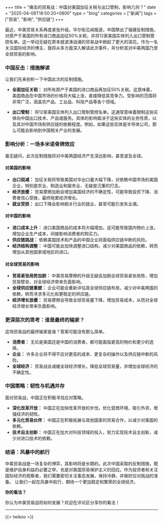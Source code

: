+++
title = "痛击的贸易战：中国对美国加征关税与出口管制，影响几何？"
date = "2025-04-08T18:50:20+0800"
type = "blog"
categories = ["新闻"]
tags = ["贸易", "影响", "供应链"]
+++



最近，中美贸易关系再度紧张升级。华尔街见闻报道，中国祭出了强硬反制措施，对原产于美国的所有进口商品加征50%关税，并将12家美国实体列入出口管制管控名单。这一举动无疑在原本就波涛汹涌的贸易战中掀起了更大的浪花。作为一名关注国际经济的博主，我将从多方面深入解读此次事件，并分析其对中美两国乃至全球贸易的影响。

### 中国反击：措施解读

让我们先来剖析一下中国此次的反制措施。

*   **全面加征关税：** 对所有原产于美国的进口商品再加征50%关税。这意味着，美国商品在中国市场的价格将大幅上涨，直接降低其竞争力。受影响的范围将非常广泛，涵盖农产品、工业品、科技产品等各个领域。

*   **出口管制：** 将12家美国实体列入出口管制管控名单。这通常意味着限制这些实体向中国出口技术、产品或服务。具体的影响取决于这些实体的业务性质，以及其对中国市场和供应链的依赖程度。例如，如果这些实体是半导体公司，那么可能会影响到中国相关产业的发展。

### 影响分析：一场多米诺骨牌效应

毫无疑问，此次反制措施将对中美两国经济产生深远影响，甚至波及全球。

#### 对美国的影响

*   **出口锐减：** 加征关税将导致美国对华出口量大幅下降，对依赖中国市场的美国企业，特别是农业、制造业和服务业，无疑是沉重的打击。
*   **经济放缓：** 贸易摩擦加剧会增加美国经济的不确定性，可能导致投资下降、消费者信心受挫，最终拖累经济增长。
*   **就业受损：** 出口下降会影响相关行业的就业，甚至可能引发失业潮。

#### 对中国的影响

*   **进口成本上升：** 进口美国商品的成本将大幅增加，这可能导致国内物价上涨，增加企业生产成本，间接影响消费者的购买力。
*   **供应链挑战：** 依赖美国技术和产品的中国企业将面临供应链中断的风险。
*   **经济结构调整：** 中国可能会加快调整进口结构，减少对美国商品的依赖，转而增加从其他国家或地区的进口。

#### 对全球贸易的影响

*   **贸易紧张局势加剧：** 中美贸易摩擦的升级无疑会加剧全球贸易紧张局势，增加贸易壁垒，对全球经济带来负面影响。
*   **全球供应链重塑：** 企业可能会重新评估其全球供应链布局，减少对中美两国的依赖，转而寻求多元化和更稳定的供应链。
*   **经济增长放缓：** 贸易摩擦会导致全球贸易量下降，增加贸易成本，从而对全球经济增长带来负面影响。

### 更深层次的思考：谁是最终的输家？

这场贸易战的最终输家是谁？答案可能没有那么简单。

*   **消费者：** 无论是美国还是中国的消费者，都可能面临更高的物价和更少的选择。
*   **企业：** 许多企业将不得不应对更高的成本、更复杂的操作以及供应链中断的风险。
*   **全球经济：** 贸易战会减缓全球经济增长，降低全球贸易量，并增加全球经济的不确定性。

### 中国策略：韧性与机遇并存

面对贸易战，中国正在积极寻找应对策略。

*   **深化改革开放：** 中国正在加快改革开放的步伐，优化营商环境，吸引外资，增强经济的韧性。
*   **多元化贸易伙伴：** 中国正在积极拓展与其他国家的贸易合作，以减少对美国的依赖。
*   **技术自主创新：** 中国正在加大对科技领域的投入，努力实现技术自主创新，减少对进口技术的依赖。

### 结语：风暴中的航行

中美贸易战是一场复杂的博弈，其影响将是长期的。此次中国采取的反制措施，既是维护自身利益的必要之举，也是对美国贸易保护主义的回应。作为投资者和关注国际经济的观察者，我们需要密切关注事态发展，保持冷静，并做好应对挑战的准备。 让我们一起在风暴中航行，期待一个更加稳定和繁荣的全球经济。

**你的看法？**

你认为中美贸易战将如何发展？欢迎在评论区分享你的看法！

---

{{< twikoo >}}  <!-- 使用默认设置 -->